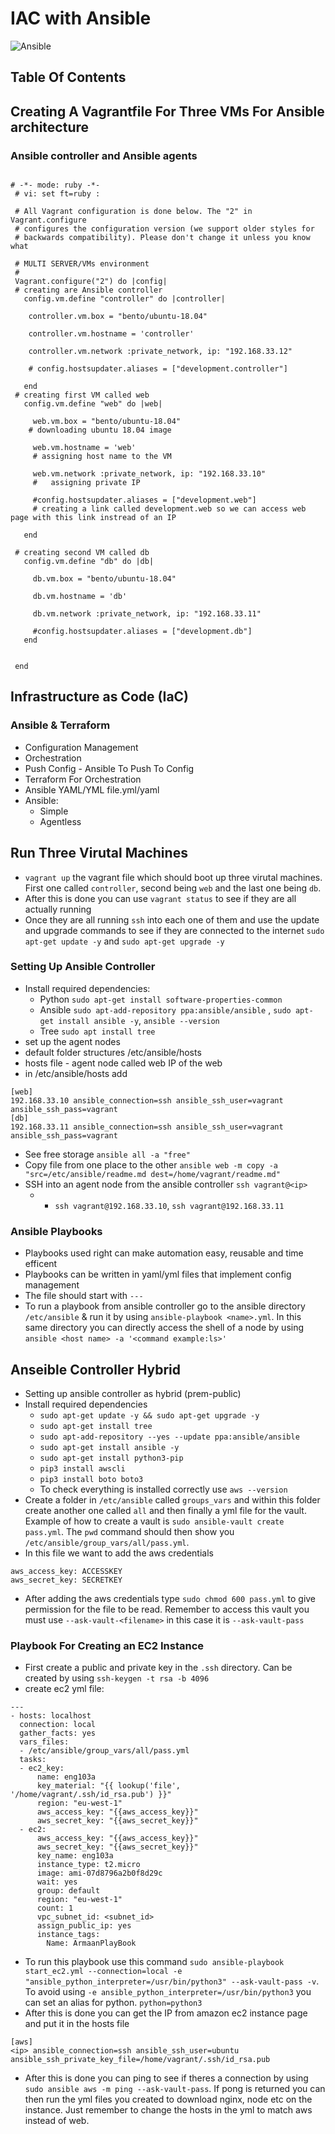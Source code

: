 # IAC with Ansible
![Ansible](Ansible.PNG)

## Table Of Contents

## Creating A Vagrantfile For Three VMs For Ansible architecture
### Ansible controller and Ansible agents 
```

# -*- mode: ruby -*-
 # vi: set ft=ruby :
 
 # All Vagrant configuration is done below. The "2" in Vagrant.configure
 # configures the configuration version (we support older styles for
 # backwards compatibility). Please don't change it unless you know what
 
 # MULTI SERVER/VMs environment 
 #
 Vagrant.configure("2") do |config|
 # creating are Ansible controller
   config.vm.define "controller" do |controller|
     
    controller.vm.box = "bento/ubuntu-18.04"
    
    controller.vm.hostname = 'controller'
    
    controller.vm.network :private_network, ip: "192.168.33.12"
    
    # config.hostsupdater.aliases = ["development.controller"] 
    
   end 
 # creating first VM called web  
   config.vm.define "web" do |web|
     
     web.vm.box = "bento/ubuntu-18.04"
    # downloading ubuntu 18.04 image
 
     web.vm.hostname = 'web'
     # assigning host name to the VM
     
     web.vm.network :private_network, ip: "192.168.33.10"
     #   assigning private IP
     
     #config.hostsupdater.aliases = ["development.web"]
     # creating a link called development.web so we can access web page with this link instread of an IP   
         
   end
   
 # creating second VM called db
   config.vm.define "db" do |db|
     
     db.vm.box = "bento/ubuntu-18.04"
     
     db.vm.hostname = 'db'
     
     db.vm.network :private_network, ip: "192.168.33.11"
     
     #config.hostsupdater.aliases = ["development.db"]     
   end
 
 
 end
```

## Infrastructure as Code (IaC)
### Ansible & Terraform
- Configuration Management
- Orchestration
- Push Config - Ansible To Push To Config
- Terraform For Orchestration
- Ansible YAML/YML file.yml/yaml
- Ansible:
  - Simple
  - Agentless


## Run Three Virutal Machines
- `vagrant up` the vagrant file which should boot up three virutal machines. First one called `controller`, second being `web` and the last one being `db`.
- After this is done you can use `vagrant status` to see if they are all actually running
- Once they are all running `ssh` into each one of them and use the update and upgrade commands to see if they are connected to the internet `sudo apt-get update -y` and `sudo apt-get upgrade -y`

### Setting Up Ansible Controller
- Install required dependencies:
  - Python `sudo apt-get install software-properties-common`
  - Ansible `sudo apt-add-repository ppa:ansible/ansible` , `sudo apt-get install ansible -y`, `ansible --version`
  - Tree `sudo apt install tree`
- set up the agent nodes 
- default folder structures /etc/ansible/hosts
- hosts file - agent node called web IP of the web
- in /etc/ansible/hosts add
```
[web]
192.168.33.10 ansible_connection=ssh ansible_ssh_user=vagrant ansible_ssh_pass=vagrant
[db]
192.168.33.11 ansible_connection=ssh ansible_ssh_user=vagrant ansible_ssh_pass=vagrant
```
- See free storage `ansible all -a "free"`
- Copy file from one place to the other `ansible web -m copy -a "src=/etc/ansible/readme.md dest=/home/vagrant/readme.md"`
- SSH into an agent node from the ansible controller `ssh vagrant@<ip>`
  - - `ssh vagrant@192.168.33.10`, `ssh vagrant@192.168.33.11`


### Ansible Playbooks
- Playbooks used right can make automation easy, reusable and time efficent
- Playbooks can be written in yaml/yml files that implement config management
- The file should start with `---`
- To run a playbook from ansible controller go to the ansible directory `/etc/ansible` & run it by using `ansible-playbook <name>.yml`. In this same directory you can directly access the shell of a node by using `ansible <host name> -a '<command example:ls>'`

## Anseible Controller Hybrid
- Setting up ansible controller as hybrid (prem-public)
- Install required dependencies
  - `sudo apt-get update -y && sudo apt-get upgrade -y`
  - `sudo apt-get install tree`
  - `sudo apt-add-repository --yes --update ppa:ansible/ansible`
  - `sudo apt-get install ansible -y`
  - `sudo apt-get install python3-pip`
  - `pip3 install awscli`
  - `pip3 install boto boto3`
  - To check everything is installed correctly use `aws --version`
- Create a folder in `/etc/ansible` called `groups_vars` and within this folder create another one called `all` and then finally a yml file for the vault. Example of how to create a vault is `sudo ansible-vault create pass.yml`. The `pwd` command should then show you `/etc/ansible/group_vars/all/pass.yml`.
- In this file we want to add the aws credentials
```
aws_access_key: ACCESSKEY
aws_secret_key: SECRETKEY
```
- After adding the aws credentials type `sudo chmod 600 pass.yml` to give permission for the file to be read. Remember to access this vault you must use `--ask-vault-<filename>` in this case it is `--ask-vault-pass`

### Playbook For Creating an EC2 Instance
- First create a public and private key in the `.ssh` directory. Can be created by using `ssh-keygen -t rsa -b 4096`
- create ec2 yml file:
```
---
- hosts: localhost
  connection: local
  gather_facts: yes
  vars_files:
  - /etc/ansible/group_vars/all/pass.yml
  tasks:
  - ec2_key:
      name: eng103a
      key_material: "{{ lookup('file', '/home/vagrant/.ssh/id_rsa.pub') }}"
      region: "eu-west-1"
      aws_access_key: "{{aws_access_key}}"
      aws_secret_key: "{{aws_secret_key}}"
  - ec2:
      aws_access_key: "{{aws_access_key}}"
      aws_secret_key: "{{aws_secret_key}}"
      key_name: eng103a
      instance_type: t2.micro
      image: ami-07d8796a2b0f8d29c
      wait: yes
      group: default
      region: "eu-west-1"
      count: 1
      vpc_subnet_id: <subnet_id>
      assign_public_ip: yes
      instance_tags:
        Name: ArmaanPlayBook

```
- To run this playbook use this command `sudo ansible-playbook start_ec2.yml --connection=local -e "ansible_python_interpreter=/usr/bin/python3" --ask-vault-pass -v`. To avoid using `-e ansible_python_interpreter=/usr/bin/python3` you can set an alias for python. `python=python3`
- After this is done you can get the IP from amazon ec2 instance page and put it in the hosts file
```
[aws]
<ip> ansible_connection=ssh ansible_ssh_user=ubuntu ansible_ssh_private_key_file=/home/vagrant/.ssh/id_rsa.pub
```
- After this is done you can ping to see if theres a connection by using `sudo ansible aws -m ping --ask-vault-pass`. If pong is returned you can then run the yml files you created to download nginx, node etc on the instance. Just remember to change the hosts in the yml to match aws instead of web.